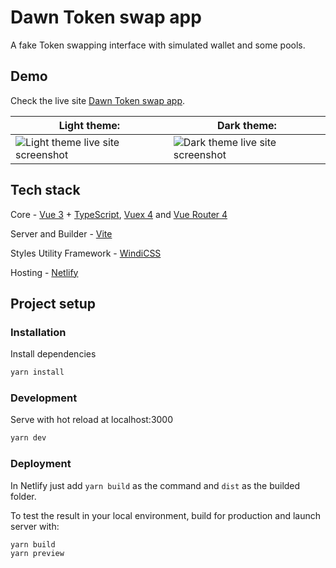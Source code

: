 # Dawn Token swap app

A fake Token swapping interface with simulated wallet and some pools.

## Demo

Check the live site [Dawn Token swap app](https://sad-knuth-0fa4c0.netlify.app/).

| Light theme: | Dark theme: |
| ------------- | ------------- |
| ![Light theme live site screenshot](https://i.imgur.com/bNm169Ll.png) | ![Dark theme live site screenshot](https://i.imgur.com/FTyzmpyl.png) |


## Tech stack

Core - [Vue 3](https://v3.vuejs.org/) + [TypeScript](https://www.typescriptlang.org/), [Vuex 4](https://next.vuex.vuejs.org/) and [Vue Router 4](https://next.router.vuejs.org/)

Server and Builder - [Vite](https://vitejs.dev/)

Styles Utility Framework - [WindiCSS](https://windicss.org/)

Hosting - [Netlify](https://www.netlify.com/)

## Project setup

### Installation

Install dependencies

```bash
yarn install
```

### Development

Serve with hot reload at localhost:3000

```bash
yarn dev
```

### Deployment

In Netlify just add `yarn build` as the command and `dist` as the builded folder.

To test the result in your local environment, build for production and launch server with:

```bash
yarn build
yarn preview
```
